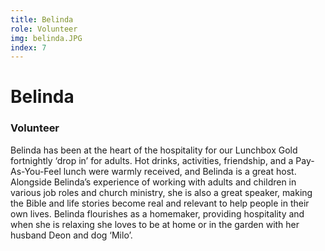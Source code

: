 ```yaml
---
title: Belinda
role: Volunteer
img: belinda.JPG
index: 7
---
```


# Belinda

### Volunteer

Belinda has been at the heart of the hospitality for our Lunchbox Gold fortnightly ‘drop in’ for adults. Hot drinks, activities, friendship, and a Pay-As-You-Feel lunch were warmly received, and Belinda is a great host. Alongside Belinda’s experience of working with adults and children in various job roles and church ministry, she is also a great speaker, making the Bible and life stories become real and relevant to help people in their own lives. Belinda flourishes as a homemaker, providing hospitality and when she is relaxing she loves to be at home or in the garden with her husband Deon and dog ‘Milo’.
